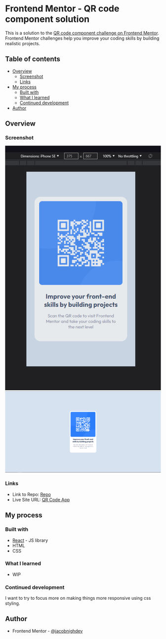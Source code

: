 # Frontend Mentor - QR code component solution

This is a solution to the [QR code component challenge on Frontend Mentor](https://www.frontendmentor.io/challenges/qr-code-component-iux_sIO_H). Frontend Mentor challenges help you improve your coding skills by building realistic projects. 

## Table of contents

- [Overview](#overview)
  - [Screenshot](#screenshot)
  - [Links](#links)
- [My process](#my-process)
  - [Built with](#built-with)
  - [What I learned](#what-i-learned)
  - [Continued development](#continued-development)
- [Author](#author)


## Overview

### Screenshot

![](./mobile.png)
![](./desktop.png)


### Links

- Link to Repo: [Repo](https://github.com/jacobnighdev/qr-code)
- Live Site URL: [QR Code App](https://qr-code-ten-mu.vercel.app)

## My process

### Built with

- [React](https://reactjs.org/) - JS library
- HTML
- CSS


### What I learned

- WIP

### Continued development

I want to try to focus more on making things more responsive using css styling. 


## Author

- Frontend Mentor - [@jacobnighdev](https://www.frontendmentor.io/profile/jacobnighdev)

